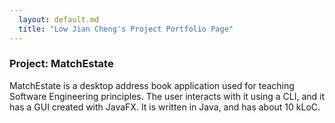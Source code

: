 ```yaml
---
  layout: default.md
  title: "Low Jian Cheng's Project Portfolio Page"
---
```


### Project: MatchEstate

MatchEstate is a desktop address book application used for teaching Software Engineering principles. The user interacts with it using a CLI, and it has a GUI created with JavaFX. It is written in Java, and has about 10 kLoC.